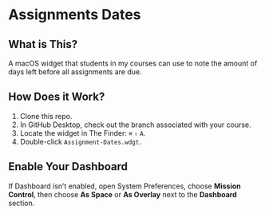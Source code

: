 # Assignments Dates
## What is This?
A macOS widget that students in my courses can use to note the amount of days left before all assignments are due.

## How Does it Work?
1. Clone this repo.
2. In GitHub Desktop, check out the branch associated with your course.
3. Locate the widget in The Finder: `⌘` `⇧` `A`.
4. Double-click `Assignment-Dates.wdgt`.

## Enable Your Dashboard
If Dashboard isn’t enabled, open System Preferences, choose **Mission Control**, then choose **As Space** or **As Overlay** next to the **Dashboard** section.
